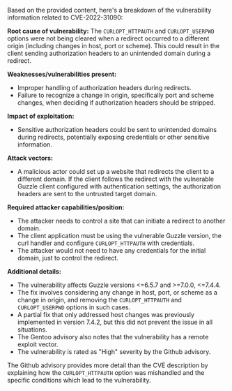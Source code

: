 Based on the provided content, here's a breakdown of the vulnerability information related to CVE-2022-31090:

**Root cause of vulnerability:**
The `CURLOPT_HTTPAUTH` and `CURLOPT_USERPWD` options were not being cleared when a redirect occurred to a different origin (including changes in host, port or scheme). This could result in the client sending authorization headers to an unintended domain during a redirect.

**Weaknesses/vulnerabilities present:**
- Improper handling of authorization headers during redirects.
- Failure to recognize a change in origin, specifically port and scheme changes, when deciding if authorization headers should be stripped.

**Impact of exploitation:**
- Sensitive authorization headers could be sent to unintended domains during redirects, potentially exposing credentials or other sensitive information.

**Attack vectors:**
- A malicious actor could set up a website that redirects the client to a different domain. If the client follows the redirect with the vulnerable Guzzle client configured with authentication settings, the authorization headers are sent to the untrusted target domain.

**Required attacker capabilities/position:**
- The attacker needs to control a site that can initiate a redirect to another domain.
- The client application must be using the vulnerable Guzzle version, the curl handler and configure `CURLOPT_HTTPAUTH` with credentials.
- The attacker would not need to have any credentials for the initial domain, just to control the redirect.

**Additional details:**
- The vulnerability affects Guzzle versions <=6.5.7 and >=7.0.0, <=7.4.4.
- The fix involves considering any change in host, port, or scheme as a change in origin, and removing the `CURLOPT_HTTPAUTH` and `CURLOPT_USERPWD` options in such cases.
- A partial fix that only addressed host changes was previously implemented in version 7.4.2, but this did not prevent the issue in all situations.
- The Gentoo advisory also notes that the vulnerability has a remote exploit vector.
- The vulnerability is rated as "High" severity by the Github advisory.

The Github advisory provides more detail than the CVE description by explaining how the `CURLOPT_HTTPAUTH` option was mishandled and the specific conditions which lead to the vulnerability.
